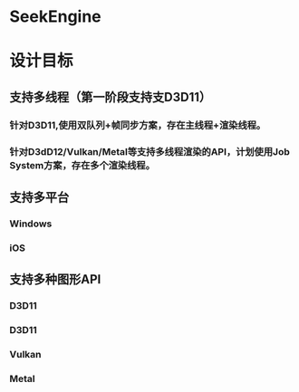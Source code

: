 # SeekEngine

# 设计目标
## 支持多线程（第一阶段支持支D3D11）
### 针对D3D11,使用双队列+帧同步方案，存在主线程+渲染线程。
### 针对D3dD12/Vulkan/Metal等支持多线程渲染的API，计划使用Job System方案，存在多个渲染线程。
## 支持多平台    
### Windows
### iOS
## 支持多种图形API
### D3D11
### D3D11
### Vulkan
### Metal

